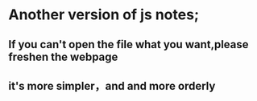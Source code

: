 # Another version of js notes;  

## If you can't open the file what you want,please freshen the webpage

## it's more simpler，and and more orderly
